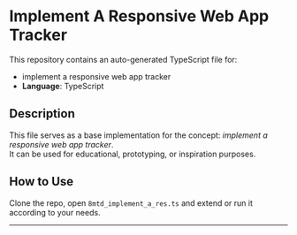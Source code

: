 # Implement A Responsive Web App Tracker

This repository contains an auto-generated TypeScript file for:

- implement a responsive web app tracker
- **Language**: TypeScript

## Description

This file serves as a base implementation for the concept: *implement a responsive web app tracker*.  
It can be used for educational, prototyping, or inspiration purposes.

## How to Use

Clone the repo, open `8mtd_implement_a_res.ts` and extend or run it according to your needs.

---


